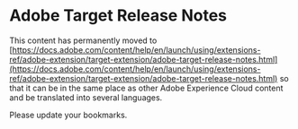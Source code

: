 # Adobe Target Release Notes

This content has permanently moved to [https://docs.adobe.com/content/help/en/launch/using/extensions-ref/adobe-extension/target-extension/adobe-target-release-notes.html](https://docs.adobe.com/content/help/en/launch/using/extensions-ref/adobe-extension/target-extension/adobe-target-release-notes.html) so that it can be in the same place as other Adobe Experience Cloud content and be translated into several languages.

Please update your bookmarks.
